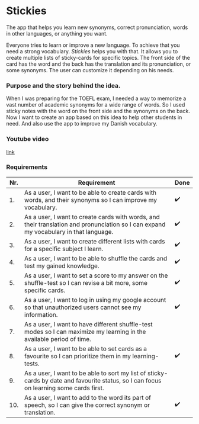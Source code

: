 # Stickies
The app that helps you learn new synonyms, correct pronunciation, words in other languages, or anything you want.

Everyone tries to learn or improve a new language. To achieve that you need a strong vocabulary.
*Stickies* helps you with that. It allows you to create multiple lists of sticky-cards for specific topics. The front side of the card has the word and the back has the translation and its pronunciation, or some synonyms.
The user can customize it depending on his needs.

### Purpose and the story behind the idea.
When I was preparing for the TOEFL exam,  I needed a way to memorize a vast number of academic synonyms for a wide range of words. So I used sticky notes with the word on the front side and the synonyms on the back.
Now I want to create an app based on this idea to help other students in need.
And also use the app to improve my Danish vocabulary.

### Youtube video
[link](https://youtu.be/0KLF4UDKGGk)

### Requirements

| Nr. | Requirement | Done |
|-----|-------------| -------------|
| 1.  | As a user, I want to be able to create cards with words, and their synonyms so I can improve my vocabulary. | :heavy_check_mark: 
| 2.  | As a user, I want to create cards with words, and their translation and pronunciation so I can expand my vocabulary in that language. | :heavy_check_mark: 
| 3.  | As a user, I want to create different lists with cards for a specific subject I learn. | :heavy_check_mark: 
| 4.  | As a user, I want to be able to shuffle the cards and test my gained knowledge. | :heavy_check_mark: 
| 5.  | As a user, I want to set a score to my answer on the shuffle-test so I can revise a bit more, some specific cards. | :heavy_check_mark: 
| 6.  | As a user, I want to log in using my google account so that unauthorized users cannot see my information. | :heavy_check_mark: 
| 7.  | As a user, I want to have different shuffle-test modes so I can maximize my learning in the available period of time.|  |
| 8.  | As a user, I want to be able to set cards as a favourite so I can prioritize them in my learning-tests. | :heavy_check_mark: 
| 9.  | As a user, I want to be able to sort my list of sticky-cards by date and favourite status, so I can focus on learning some cards first. |  |
| 10. | As a user, I want to add to the word its part of speech, so I can give the correct synonym or translation.| :heavy_check_mark: 
